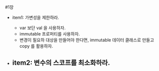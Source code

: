 #1장

- item1: 가변성을 제한하라.
  - var 보단 val 을 사용하자.
  - immutable 프로퍼티를 사용하자.
  - 변경이 필요하 대상을 만들어야 한다면, immutable 데이터 클래스로 만들고 copy 를 활용하자.

- item2: 변수의 스코프를 최소화하라.
  - 